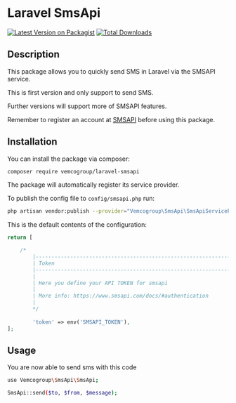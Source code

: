 # Laravel SmsApi

[![Latest Version on Packagist](https://img.shields.io/packagist/v/vemcogroup/laravel-smsapi.svg?style=flat-square)](https://packagist.org/packages/vemcogroup/laravel-smsapi)
[![Total Downloads](https://img.shields.io/packagist/dt/vemcogroup/laravel-smsapi.svg?style=flat-square)](https://packagist.org/packages/vemcogroup/laravel-smsapi)

## Description

This package allows you to quickly send SMS in Laravel via the SMSAPI service.

This is first version and only support to send SMS.

Further versions will support more of SMSAPI features. 

Remember to register an account at [SMSAPI](https://www.smsapi.com/en/signup) before using this package.

## Installation

You can install the package via composer:

```bash
composer require vemcogroup/laravel-smsapi
```

The package will automatically register its service provider.

To publish the config file to `config/smsapi.php` run:

```bash
php artisan vendor:publish --provider="Vemcogroup\SmsApi\SmsApiServiceProvider"
```

This is the default contents of the configuration:

```php
return [

    /*
        |--------------------------------------------------------------------------
        | Token
        |--------------------------------------------------------------------------
        |
        | Here you define your API TOKEN for smsapi
        |
        | More info: https://www.smsapi.com/docs/#authentication
        |
        */
    
        'token' => env('SMSAPI_TOKEN'),
];
```

## Usage

You are now able to send sms with this code 

```bash
use Vemcogroup\SmsApi\SmsApi;

SmsApi::send($to, $from, $message);
``` 
